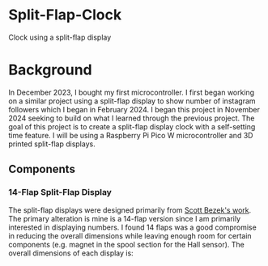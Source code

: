 # Split-Flap-Clock
Clock using a split-flap display

# Background
In December 2023, I bought my first microcontroller. I first began working on a similar project using a split-flap display to show number of instagram followers which I began in February 2024. I began this project in November 2024 seeking to build on what I learned through the previous project. The goal of this project is to create a split-flap display clock with a self-setting time feature. I will be using a Raspberry Pi Pico W microcontroller and 3D printed split-flap displays.

## Components

### 14-Flap Split-Flap Display
The split-flap displays were designed primarily from [Scott Bezek's work](https://github.com/scottbez1/splitflap). The primary alteration is mine is a 14-flap version since I am primarily interested in displaying numbers. I found 14 flaps was a good compromise in reducing the overall dimensions while leaving enough room for certain components (e.g. magnet in the spool section for the Hall sensor). The overall dimensions of each display is:

